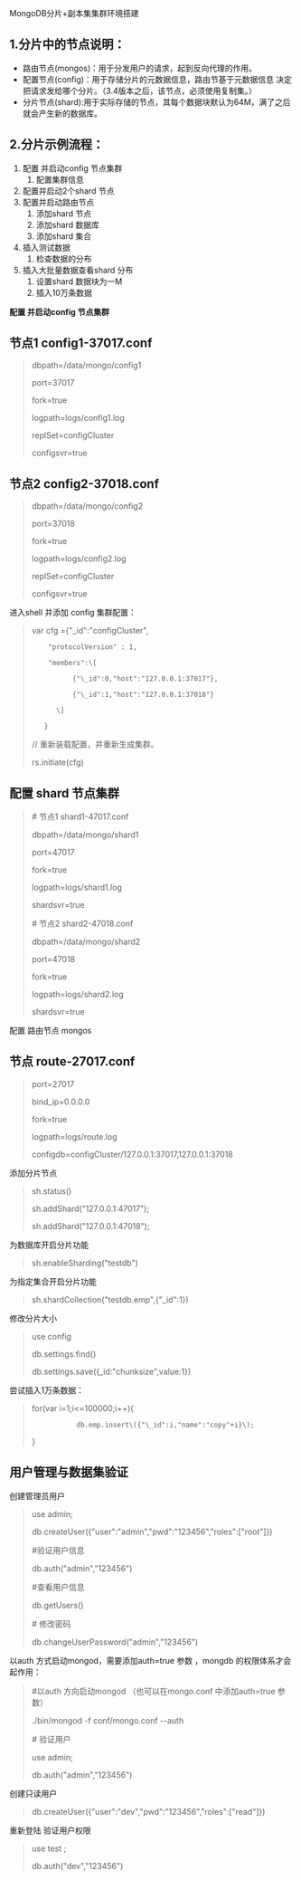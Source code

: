 MongoDB分片+副本集集群环境搭建

## 1.**分片中的节点说明：**

* 路由节点\(mongos\)：用于分发用户的请求，起到反向代理的作用。
* 配置节点\(config\)：用于存储分片的元数据信息，路由节基于元数据信息 决定把请求发给哪个分片。（3.4版本之后，该节点，必须使用复制集。）
* 分片节点\(shard\):用于实际存储的节点，其每个数据块默认为64M，满了之后就会产生新的数据库。

## **2.分片示例流程：**

1. 配置 并启动config 节点集群
   1. 配置集群信息
2. 配置并启动2个shard 节点
3. 配置并启动路由节点
   1. 添加shard 节点
   2. 添加shard 数据库
   3. 添加shard 集合
4. 插入测试数据
   1. 检查数据的分布
5. 插入大批量数据查看shard 分布
   1. 设置shard 数据块为一M
   2. 插入10万条数据

**配置 并启动config 节点集群**



## 节点1 config1-37017.conf

> dbpath=/data/mongo/config1
>
> port=37017
>
> fork=true
>
> logpath=logs/config1.log
>
> replSet=configCluster
>
> configsvr=true

## 节点2 config2-37018.conf

> dbpath=/data/mongo/config2
>
> port=37018
>
> fork=true
>
> logpath=logs/config2.log
>
> replSet=configCluster
>
> configsvr=true

进入shell 并添加 config 集群配置：

> var cfg ={"\_id":"configCluster",
>
> 		  "protocolVersion" : 1,
>
> 		  "members":\[
>
> 				{"\_id":0,"host":"127.0.0.1:37017"},
>
> 				{"\_id":1,"host":"127.0.0.1:37018"}
>
> 			\]
>
> 		 }
>
> // 重新装载配置，并重新生成集群。
>
> rs.initiate\(cfg\)

## 配置 shard 节点集群

> \# 节点1 shard1-47017.conf
>
> dbpath=/data/mongo/shard1
>
> port=47017
>
> fork=true
>
> logpath=logs/shard1.log
>
> shardsvr=true
>
>
>
> \# 节点2 shard2-47018.conf
>
> dbpath=/data/mongo/shard2
>
> port=47018
>
> fork=true
>
> logpath=logs/shard2.log
>
> shardsvr=true

配置 路由节点 mongos

## 节点 route-27017.conf

> port=27017
>
> bind\_ip=0.0.0.0
>
> fork=true
>
> logpath=logs/route.log
>
> configdb=configCluster/127.0.0.1:37017,127.0.0.1:37018

添加分片节点

> sh.status\(\)
>
> sh.addShard\("127.0.0.1:47017"\);
>
> sh.addShard\("127.0.0.1:47018"\);

为数据库开启分片功能

> sh.enableSharding\("testdb"\)

为指定集合开启分片功能

> sh.shardCollection\("testdb.emp",{"\_id":1}\)

修改分片大小

> use config
>
> db.settings.find\(\)
>
> db.settings.save\({\_id:"chunksize",value:1}\)

尝试插入1万条数据：

> for\(var i=1;i&lt;=100000;i++\){
>
> 			     db.emp.insert\({"\_id":i,"name":"copy"+i}\);
>
> }

## 用户管理与数据集验证

创建管理员用户

> use admin;
>
> db.createUser\({"user":"admin","pwd":"123456","roles":\["root"\]}\)
>
> \#验证用户信息
>
> db.auth\("admin","123456"\)
>
> \#查看用户信息
>
> db.getUsers\(\) 
>
> \# 修改密码
>
> db.changeUserPassword\("admin","123456"\)

以auth 方式启动mongod，需要添加auth=true 参数 ，mongdb 的权限体系才会起作用：

> \#以auth 方向启动mongod （也可以在mongo.conf 中添加auth=true 参数）
>
> ./bin/mongod -f conf/mongo.conf --auth
>
> \# 验证用户
>
> use admin;
>
> db.auth\("admin","123456"\)

创建只读用户

> db.createUser\({"user":"dev","pwd":"123456","roles":\["read"\]}\)

重新登陆 验证用户权限

> use test  ;
>
> db.auth\("dev","123456"\)



